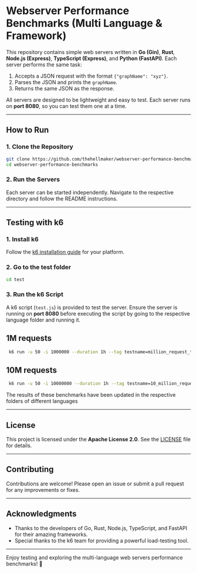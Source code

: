 # Webserver Performance Benchmarks (Multi Language & Framework)

This repository contains simple web servers written in **Go (Gin)**, **Rust**, **Node.js (Express)**, **TypeScript (Express)**, and **Python (FastAPI)**. Each server performs the same task:

1. Accepts a JSON request with the format `{"graphName": "xyz"}`.
2. Parses the JSON and prints the `graphName`.
3. Returns the same JSON as the response.

All servers are designed to be lightweight and easy to test. Each server runs on **port 8080**, so you can test them one at a time.

---

## **How to Run**

### **1. Clone the Repository**
```bash
git clone https://github.com/thehellmaker/webserver-performance-benchmarks.git
cd webserver-performance-benchmarks
```

### **2. Run the Servers**
Each server can be started independently. Navigate to the respective directory and follow the README instructions.

---

## **Testing with k6**

### **1. Install k6**
Follow the [k6 installation guide](https://k6.io/docs/getting-started/installation/) for your platform.

### **2. Go to the test folder**
```bash
cd test
```

### **3. Run the k6 Script**
A k6 script (`test.js`) is provided to test the server. Ensure the server is running on **port 8080** before executing the script by going to the respective language folder and running it.

## 1M requests
```bash
 k6 run -u 50 -i 1000000 --duration 1h --tag testname=million_request_test test.js
```

## 10M requests
```bash
 k6 run -u 50 -i 10000000 --duration 1h --tag testname=10_million_request_test test.js
```

The results of these benchmarks have been updated in the respective folders of different languages

---

## **License**

This project is licensed under the **Apache License 2.0**. See the [LICENSE](LICENSE) file for details.

---

## **Contributing**

Contributions are welcome! Please open an issue or submit a pull request for any improvements or fixes.

---

## **Acknowledgments**

- Thanks to the developers of Go, Rust, Node.js, TypeScript, and FastAPI for their amazing frameworks.
- Special thanks to the k6 team for providing a powerful load-testing tool.

---

Enjoy testing and exploring the multi-language web servers performance benchmarks! 🚀